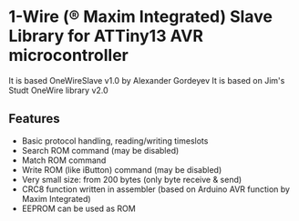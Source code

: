 # 1-Wire (® Maxim Integrated) Slave Library for ATTiny13 AVR microcontroller

It is based OneWireSlave v1.0 by Alexander Gordeyev
It is based on Jim's Studt OneWire library v2.0

## Features
- Basic protocol handling, reading/writing timeslots 
- Search ROM command (may be disabled)
- Match ROM command  
- Write ROM (like iButton) command (may be disabled)
- Very small size: from 200 bytes (only byte receive & send)
- CRC8 function written in assembler (based on Arduino AVR function by Maxim Integrated)
- EEPROM can be used as ROM
